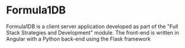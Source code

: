 # Formula1DB

Formula1DB is a client server application developed as part of the "Full Stack Strategies and Development" module. The front-end is written in Angular with a Python back-end using the Flask framework
